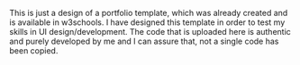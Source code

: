 This is just a design of a portfolio template, which was already created and is available in w3schools. I have designed this template in order to test my skills in UI design/development. The code that is uploaded here is authentic and purely developed by me and I can assure that, not a single code has been copied.
